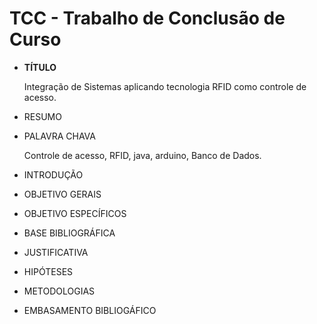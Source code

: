 # TCC - Trabalho de Conclusão de Curso


- <b>TÍTULO</b>

  Integração de Sistemas aplicando tecnologia RFID como controle de acesso.

- RESUMO
  

- PALAVRA CHAVA

  Controle de acesso, RFID, java, arduino, Banco de Dados.

- INTRODUÇÃO
  
  

- OBJETIVO GERAIS

- OBJETIVO ESPECÍFICOS

- BASE BIBLIOGRÁFICA

- JUSTIFICATIVA

- HIPÓTESES

- METODOLOGIAS

- EMBASAMENTO BIBLIOGÁFICO
